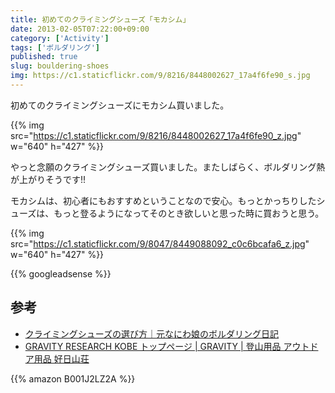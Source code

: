 ```yaml
---
title: 初めてのクライミングシューズ「モカシム」
date: 2013-02-05T07:22:00+09:00
category: ['Activity']
tags: ['ボルダリング']
published: true
slug: bouldering-shoes
img: https://c1.staticflickr.com/9/8216/8448002627_17a4f6fe90_s.jpg
---
```


初めてのクライミングシューズにモカシム買いました。

{{% img src="https://c1.staticflickr.com/9/8216/8448002627_17a4f6fe90_z.jpg" w="640" h="427" %}}

やっと念願のクライミングシューズ買いました。またしばらく、ボルダリング熱が上がりそうです!!

モカシムは、初心者にもおすすめということなので安心。もっとかっちりしたシューズは、もっと登るようになってそのとき欲しいと思った時に買おうと思う。


{{% img src="https://c1.staticflickr.com/9/8047/8449088092_c0c6bcafa6_z.jpg" w="640" h="427" %}}


{{% googleadsense %}}


## 参考

- [クライミングシューズの選び方｜元なにわ娘のボルダリング日記](http://ameblo.jp/naniwamusume2/entry-11389259630.html)
- [GRAVITY RESEARCH KOBE トップページ | GRAVITY | 登山用品 アウトドア用品 好日山荘](http://www.gravity-research.jp/gr_202_top.html/)

{{% amazon B001J2LZ2A %}}